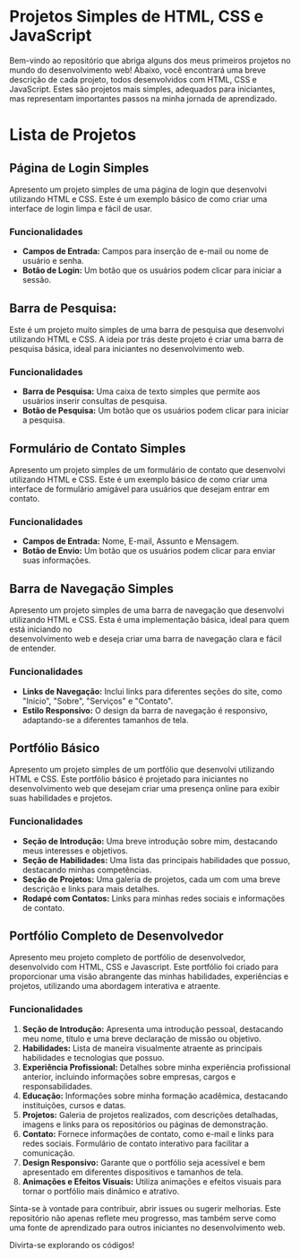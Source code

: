 
# Projetos Simples de HTML, CSS e JavaScript
Bem-vindo ao repositório que abriga alguns dos meus primeiros projetos no mundo do desenvolvimento web! Abaixo, você encontrará uma breve descrição de cada projeto, todos  desenvolvidos com HTML, CSS e JavaScript. Estes são projetos mais simples, adequados para iniciantes, mas representam importantes passos na minha jornada de aprendizado.

# Lista de Projetos
 ## Página de Login Simples
   Apresento um projeto simples de uma página de login que desenvolvi utilizando HTML e CSS. Este é um exemplo básico de como criar uma interface de login limpa e fácil de 
   usar.

   ### Funcionalidades
- **Campos de Entrada:** Campos para inserção de e-mail ou nome de usuário e senha.
- **Botão de Login:** Um botão que os usuários podem clicar para iniciar a sessão.

## Barra de Pesquisa:
   Este é um projeto muito simples de uma barra de pesquisa que desenvolvi utilizando HTML e CSS. A ideia por trás deste projeto é criar uma barra de pesquisa básica, ideal 
   para iniciantes no desenvolvimento web.
   
   ### Funcionalidades
- **Barra de Pesquisa:** Uma caixa de texto simples que permite aos usuários inserir consultas de pesquisa.
- **Botão de Pesquisa:** Um botão que os usuários podem clicar para iniciar a pesquisa.
  
## Formulário de Contato Simples
   Apresento um projeto simples de um formulário de contato que desenvolvi utilizando HTML e CSS. Este é um exemplo básico de como criar uma interface de formulário amigável 
   para usuários que desejam entrar em contato.
   
   ### Funcionalidades
- **Campos de Entrada:** Nome, E-mail, Assunto e Mensagem.
- **Botão de Envio:** Um botão que os usuários podem clicar para enviar suas informações.
  
## Barra de Navegação Simples
  Apresento um projeto simples de uma barra de navegação que desenvolvi utilizando HTML e CSS. Esta é uma implementação básica, ideal para quem está iniciando no         
  desenvolvimento web e deseja criar uma barra de navegação clara e fácil de entender.

   ### Funcionalidades
 - **Links de Navegação:** Inclui links para diferentes seções do site, como "Início", "Sobre", "Serviços" e "Contato".
 - **Estilo Responsivo:** O design da barra de navegação é responsivo, adaptando-se a diferentes tamanhos de tela.
   
## Portfólio Básico

Apresento um projeto simples de um portfólio que desenvolvi utilizando HTML e CSS. Este portfólio básico é projetado para iniciantes no desenvolvimento web que desejam criar uma presença online para exibir suas habilidades e projetos.

  ### Funcionalidades
- **Seção de Introdução:** Uma breve introdução sobre mim, destacando meus interesses e objetivos.
- **Seção de Habilidades:** Uma lista das principais habilidades que possuo, destacando minhas competências.
- **Seção de Projetos:** Uma galeria de projetos, cada um com uma breve descrição e links para mais detalhes.
- **Rodapé com Contatos:** Links para minhas redes sociais e informações de contato.
  
## Portfólio Completo de Desenvolvedor
  Apresento meu projeto completo de portfólio de desenvolvedor, desenvolvido com HTML, CSS e Javascript. Este portfólio foi criado para proporcionar uma visão abrangente das 
  minhas habilidades, experiências e projetos, utilizando uma abordagem interativa e atraente.

   ### Funcionalidades
1. **Seção de Introdução:**
Apresenta uma introdução pessoal, destacando meu nome, título e uma breve declaração de missão ou objetivo.
2. **Habilidades:**
Lista de maneira visualmente atraente as principais habilidades e tecnologias que possuo.
3. **Experiência Profissional:**
Detalhes sobre minha experiência profissional anterior, incluindo informações sobre empresas, cargos e responsabilidades.
4. **Educação:**
Informações sobre minha formação acadêmica, destacando instituições, cursos e datas.
5. **Projetos:**
Galeria de projetos realizados, com descrições detalhadas, imagens e links para os repositórios ou páginas de demonstração.
6. **Contato:**
Fornece informações de contato, como e-mail e links para redes sociais.
Formulário de contato interativo para facilitar a comunicação.
7. **Design Responsivo:**
Garante que o portfólio seja acessível e bem apresentado em diferentes dispositivos e tamanhos de tela.
8. **Animações e Efeitos Visuais:**
Utiliza animações e efeitos visuais para tornar o portfólio mais dinâmico e atrativo.
   

Sinta-se à vontade para contribuir, abrir issues ou sugerir melhorias. Este repositório não apenas reflete meu progresso, mas também serve como uma fonte de aprendizado para outros iniciantes no desenvolvimento web.

Divirta-se explorando os códigos!

## <Ramon/>
